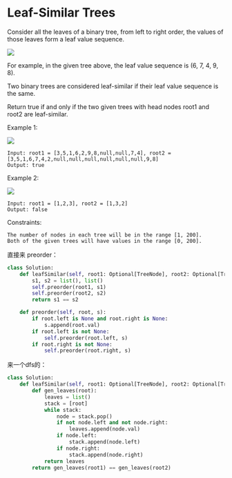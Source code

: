 # Leaf-Similar Trees

Consider all the leaves of a binary tree, from left to right order, the values of those leaves form a leaf value sequence.

![](https://s3-lc-upload.s3.amazonaws.com/uploads/2018/07/16/tree.png)

For example, in the given tree above, the leaf value sequence is (6, 7, 4, 9, 8).

Two binary trees are considered leaf-similar if their leaf value sequence is the same.

Return true if and only if the two given trees with head nodes root1 and root2 are leaf-similar.

Example 1:

![](https://assets.leetcode.com/uploads/2020/09/03/leaf-similar-1.jpg)

```
Input: root1 = [3,5,1,6,2,9,8,null,null,7,4], root2 = [3,5,1,6,7,4,2,null,null,null,null,null,null,9,8]
Output: true
```

Example 2:

![](https://assets.leetcode.com/uploads/2020/09/03/leaf-similar-2.jpg)

```
Input: root1 = [1,2,3], root2 = [1,3,2]
Output: false
```

Constraints:

```
The number of nodes in each tree will be in the range [1, 200].
Both of the given trees will have values in the range [0, 200].
```

直接来 preorder：

```python
class Solution:
    def leafSimilar(self, root1: Optional[TreeNode], root2: Optional[TreeNode]) -> bool:
        s1, s2 = list(), list()
        self.preorder(root1, s1)
        self.preorder(root2, s2)
        return s1 == s2

    def preorder(self, root, s):
        if root.left is None and root.right is None:
            s.append(root.val)
        if root.left is not None:
            self.preorder(root.left, s)
        if root.right is not None:
            self.preorder(root.right, s)

```

来一个dfs的：

```python
class Solution:
    def leafSimilar(self, root1: Optional[TreeNode], root2: Optional[TreeNode]) -> bool:
        def gen_leaves(root):
            leaves = list()
            stack = [root]
            while stack:
                node = stack.pop()
                if not node.left and not node.right:
                    leaves.append(node.val)
                if node.left:
                    stack.append(node.left)
                if node.right:
                    stack.append(node.right)
            return leaves
        return gen_leaves(root1) == gen_leaves(root2)
```
